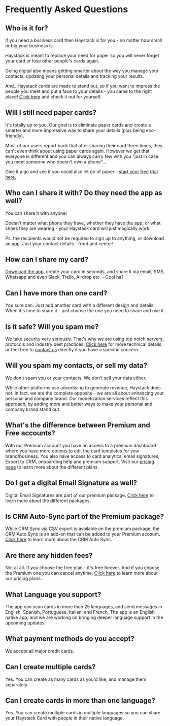 # Frequently Asked Questions



## Who is it for?

If you need a business card then Haystack is for you - no matter how small or big your business is.

Haystack is meant to replace your need for paper so you will never forget your card or lose other people's cards again.

Going digital also means getting smarter about the way you manage your contacts, updating your personal details and tracking your results. 

And...Haystack cards are made to stand out, so if you want to impress the people you meet and put a face to your details - you came to the right place! [Click here](/) and check it out for yourself.



## Will I still need paper cards?

It's totally up to you. Our goal is to eliminate paper cards and create a smarter and more impressive way to share your details (plus being eco-friendly).

Most of our users report back that after sharing their card three times, they can't even think about using paper cards again. However we get that everyone is different and you can always carry few with you "just in case you meet someone who doesn't own a phone"... 

Give it a go and see if you could also let go of paper - [start your free trial here.](/pricing)



## Who can I share it with? Do they need the app as well?

You can share it with anyone!

Doesn't matter what phone they have, whether they have the app, or what shoes they are wearing - your Haystack card will just magically work.

Ps. the recipients would not be required to sign up to anything, or download an app. Just your contact details - front and center!



## How can I share my card?

[Download the app](#app-download-open), create your card in seconds, and share it via email, SMS, Whatsapp and even Slack, Trello, Airdrop etc. - Cool ha?



## Can I have more than one card?

You sure can. Just add another card with a different design and details. 
When it's time to share it - just choose the one you need to share and use it.



## Is it safe? Will you spam me?

We take security very seriously. That's why we are using top notch servers, protocols and industry best practices. [Click here](/technicalspecifications) for more technical details or feel free to [contact us]({{site.data.links.contact_us}}) directly if you have a specific concern.



## Will you spam my contacts, or sell my data?

We don't spam you or your contacts. We don't sell your data either.

While other platforms use advertising to generate revenue, Haystack does not. In fact, we are the complete opposite - we are all about enhancing your personal and company brand. Our monetization services reflect this approach, by adding more and better ways to make your personal and company brand stand out.  



## What's the difference between Premium and Free accounts?

With our Premium account you have an access to a premium dashboard where you have more options to edit the card templates for your brand/business. 
You also have access to card analytics, email signatures, Export to CRM, onboarding help and premium support. Visit our [pricing page](/pricing) to learn more about the different plans.



## Do I get a digital Email Signature as well?

Digital Email Signatures are part of our premium package. [Click here](/pricing) to learn more about the different packages.



## Is CRM Auto-Sync part of the Premium package?

While CRM Sync via CSV export is available on the premium package, the CRM Auto Sync is an add-on that can be added to your Premium account. [Click here](mailto:sales+crm@thehaystackapp.com?Subject=CRM%20inquiry&Body=Hi%2C%0A%0AYour%20message%3A%0A%0AName%3A%0ARole%3A%0ACompany%3A%0APhone%20Number%3A) to learn more about the CRM Auto Sync.



## Are there any hidden fees?

Not at all. If you choose the free plan - it's free forever. And if you choose the Premium one you can cancel anytime. [Click here](/pricing) to learn more about our pricing plans.



## What Language you support?

The app can scan cards in more than 25 languages, and send messages in English, Spanish, Portuguese, Italian, and French. The app is an English native app, and we are working on bringing deeper language support in the upcoming updates. 



## What payment methods do you accept?

We accept all major credit cards.



## Can I create multiple cards?

Yes. You can create as many cards as you'd like, and manage them separately.



## Can I create cards in more than one language?

Yes. You can create multiple cards in multiple languages so you can share your Haystack Card with people in their native language.